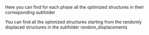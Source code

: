 Here you can find for each phase all the optimized structures in their corresponding subfolder

You can find all the optimized structures starting from the randomly displaced structures in the subfolder random_displacements 
